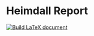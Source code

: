 # Heimdall Report
[![Build LaTeX document](https://github.com/heimdall-controller/heimdall-report/actions/workflows/main.yml/badge.svg?branch=master)](https://github.com/heimdall-controller/heimdall-report/actions/workflows/main.yml)
